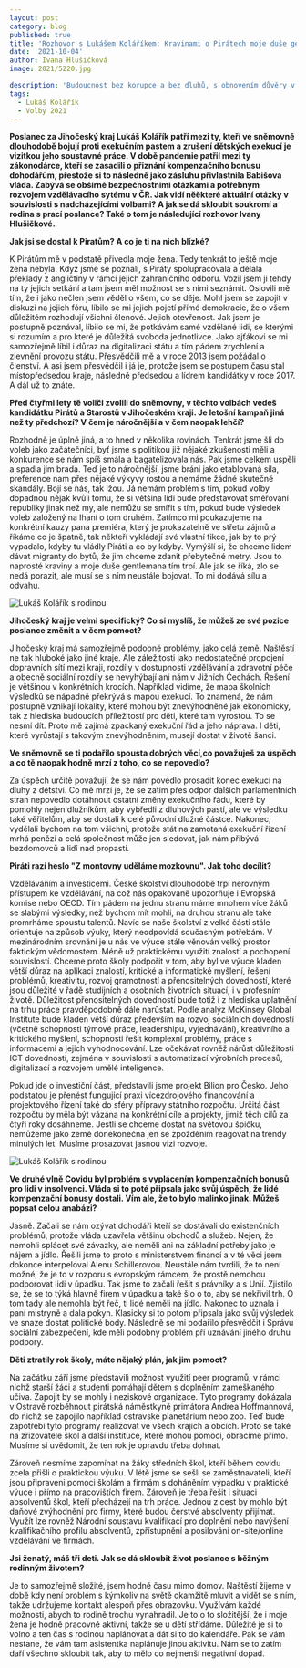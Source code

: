 ```yaml
---
layout: post
category: blog
published: true
title: 'Rozhovor s Lukášem Koláříkem: Kravinami o Pirátech moje duše gentlemana trpí'
date: '2021-10-04'
author: Ivana Hlušičková
image: 2021/5220.jpg

description: 'Budoucnost bez korupce a bez dluhů, s obnovením důvěry v právní stát, prosperity a ekonomické stability, s pestrou krajinou, moderním školstvím a dostupným bydlením a zdravotnictvím. Lidé v naší zemi, Jihočeský kraj nevyjímaje, si zkrátka zaslouží vyšší životní úroveň a kvalitní veřejné služby ve městech i na venkově.'
tags:
  - Lukáš Kolářík
  - Volby 2021
---
```

**Poslanec za Jihočeský kraj Lukáš Kolářík patří mezi ty, kteří ve sněmovně dlouhodobě bojují proti exekučním pastem a zrušení dětských exekucí je vizitkou jeho soustavné práce. V době pandemie patřil mezi ty zákonodárce, kteří se zasadili o přiznání kompenzačního bonusu dohodářům, přestože si to následně jako zásluhu přivlastnila Babišova vláda. Zabývá se obšírně bezpečnostními otázkami a potřebným rozvojem vzdělávacího sytému v ČR. Jak vidí něěkteré aktuální otázky v souvislosti s nadcházejícími volbami? A jak se dá skloubit soukromí a rodina s prací poslance? Také o tom je následující rozhovor Ivany Hlušičkové.**

**Jak jsi se dostal k Piratům? A co je ti na nich blízké?**

K Pirátům mě v podstatě přivedla moje žena. Tedy tenkrát to ještě moje žena nebyla. Když jsme se poznali, s Piráty spolupracovala a dělala překlady z angličtiny v rámci jejich zahraničního odboru. Vozil jsem ji tehdy na ty jejich setkání a tam jsem měl možnost se s nimi seznámit. Oslovili mě tím, že i jako nečlen jsem věděl o všem, co se děje. Mohl jsem se zapojit v diskuzi na jejich fóru, líbilo se mi jejich pojetí přímé demokracie, že o všem důležitém rozhodují všichni členové. Jejich otevřenost. Jak jsem je postupně poznával, líbilo se mi, že potkávám samé vzdělané lidi, se kterými si rozumím a pro které je důležitá svoboda jednotlivce. Jako ajťákovi se mi samozřejmě líbil i důraz na digitalizaci státu a tím pádem zrychlení a zlevnění provozu státu. Přesvědčili mě a v roce 2013 jsem požádal o členství. A asi jsem přesvědčil i já je, protože jsem se postupem času  stal místopředsedou kraje, následně předsedou a lídrem kandidátky v roce 2017. A dál už to znáte. 

**Před čtyřmi lety tě voliči zvolili do sněmovny, v těchto volbách vedeš kandidátku Pirátů a Starostů v Jihočeském kraji. Je letošní kampaň jiná než ty předchozí? V čem je náročnější a v čem naopak lehčí?** 

Rozhodně je úplně jiná, a to hned v několika rovinách. Tenkrát jsme šli do voleb jako začátečníci, byť jsme s politikou již nějaké zkušenosti měli a konkurence se nám spíš smála a bagatelizovala nás. Pak jsme celkem uspěli a spadla jim brada. Teď je to náročnější, jsme bráni jako etablovaná síla, preference nam přes nějaké výkyvy rostou a nemáme žádné skutečné skandály. Bojí se nás, tak lžou. Já nemám problém s tím, pokud volby dopadnou nějak kvůli tomu, že si většina lidí bude představovat směřování republiky jinak než my, ale nemůžu se smířit s tím, pokud bude výsledek voleb založený na lhaní o tom druhém. Zatímco mi poukazujeme na konkrétní kauzy pana premiéra, který je prokazatelně ve střetu zájmů a říkáme co je špatně, tak někteří vykládají své vlastní fikce, jak by to prý vypadalo, kdyby tu vládly Piráti a co by kdyby. Vymýšlí si, že chceme lidem dávat migranty do bytů, že jim chceme zdanit přebytečné metry. Jsou to naprosté kraviny a moje duše gentlemana tím trpí. Ale jak se říká, zlo se nedá porazit, ale musí se s ním neustále bojovat. To mi dodává sílu a odvahu.

![Lukáš Kolářík s rodinou](https://a.pirati.cz/jihocesky/img/2021/5222.jpg)

**Jihočeský kraj je velmi specifický? Co si myslíš, že můžeš ze své pozice poslance změnit a v čem pomoct?**

Jihočeský kraj má samozřejmě podobné problémy, jako celá země. Naštěstí ne tak hluboké jako jiné kraje. Ale záležitosti jako nedostatečné propojení dopravních sítí mezi kraji, rozdíly v dostupnosti vzdělávání a zdravotní péče a obecně sociální rozdíly se nevyhýbají ani nám v Jižních Čechách. Řešení je většinou v konkrétních krocích. Například vidíme, že mapa školních výsledků se nápadně překrývá s mapou exekucí. To znamená, že nám postupně vznikají lokality, které mohou být znevýhodněné jak ekonomicky, tak z hlediska budoucích příležitostí pro děti, které tam vyrostou. To se nesmí dít. Proto mě zajímá zpackaný exekuční řád a jeho náprava. I děti, které vyrůstají s takovým znevýhodněním, musejí dostat v životě šanci.

**Ve sněmovně se ti podařilo spousta dobrých věcí,co považuješ za úspěch a co tě naopak hodně mrzí z toho, co se nepovedlo?**

Za úspěch určitě považuji, že se nám povedlo prosadit konec exekucí na dluhy z dětství. Co mě mrzí je, že se zatím přes odpor dalších parlamentních stran nepovedlo dotáhnout ostatní změny exekučního řádu, které by pomohly nejen dlužníkům, aby vybředli z dluhových pastí, ale ve výsledku také věřitelům, aby se dostali k celé původní dlužné částce. Nakonec, vydělali bychom na tom všichni, protože stát na zamotaná exekuční řízení mrhá penězi a celá společnost může jen sledovat, jak nám přibývá bezdomovců a lidí nad propastí.

**Piráti razí heslo "Z montovny uděláme mozkovnu". Jak toho docílit?**

Vzděláváním a investicemi. České školství dlouhodobě trpí nerovným přístupem ke vzdělávání, na což nás opakovaně upozorňuje i Evropská komise nebo OECD. Tím pádem na jednu stranu máme mnohem více žáků se slabými výsledky, než bychom mít mohli, na druhou stranu ale také promrháme spoustu talentů. Navíc se naše školství z velké části stále orientuje na způsob výuky, který neodpovídá současným potřebám. V mezinárodním srovnání je u nás ve výuce stále věnován velký prostor faktickým vědomostem. Méně už praktickému využití znalostí a pochopení souvislostí. Chceme proto školy podpořit v tom, aby byl ve výuce kladen větší důraz na aplikaci znalostí, kritické a informatické myšlení, řešení problémů, kreativitu, rozvoj gramotností a přenositelných dovedností, které jsou důležité v řadě studijních a osobních životních situací, i v profesním životě. Důležitost přenositelných dovedností bude totiž i z hlediska uplatnění na trhu práce pravděpodobně dále narůstat. Podle analýz McKinsey Global Institute bude kladen větší důraz především na rozvoj sociálních dovedností (včetně schopnosti týmové práce, leadershipu, vyjednávání), kreativního a kritického myšlení, schopnosti řešit komplexní problémy, práce s informacemi a jejich vyhodnocování. Lze očekávat rovněž nárůst důležitosti ICT dovedností, zejména v souvislosti s automatizací výrobních procesů, digitalizací a rozvojem umělé inteligence.

Pokud jde o investiční část, představili jsme projekt Bilion pro Česko. Jeho podstatou je přenést fungující praxi vícezdrojového financování a projektového řízení také do sféry přípravy státního rozpočtu. Určitá část rozpočtu by měla být vázána na konkrétní cíle a projekty, jimiž těch cílů za čtyři roky dosáhneme. Jestli se chceme dostat na světovou špičku, nemůžeme jako země donekonečna jen se zpožděním reagovat na trendy minulých let. Musíme prosazovat jasnou vizi rozvoje.

![Lukáš Kolářík s rodinou](https://a.pirati.cz/jihocesky/img/2021/5221.jpg)

**Ve druhé vlně Covidu byl problém s vyplácením kompenzačních bonusů pro lidi v insolvenci. Vláda si to poté připsala jako svůj úspěch, že lidé kompenzační bonusy dostali. Vím ale, že to bylo malinko jinak. Můžeš popsat celou anabázi?**

Jasně. Začali se nám ozývat dohodáři kteří se dostávali do existenčních problémů, protože vláda uzavřela většinu obchodů a služeb. Nejen, že nemohli splácet své závazky, ale neměli ani na základní potřeby jako je nájem a jídlo. Řešili jsme to proto s ministerstvem financí a v té věci jsem dokonce interpeloval Alenu Schillerovou. Neustále nám tvrdili, že to není možné, že je to v rozporu s evropským rámcem, že prostě nemohou podporovat lidi v úpadku. Tak jsme to začali řešit s právníky a s Unií. Zjistilo se, že se to týká hlavně firem v úpadku a také šlo o to, aby se nekřivil trh. O tom tady ale nemohla být řeč, ti lidé neměli na jídlo. Nakonec to uznala i paní mistryně a dala pokyn. Klasicky si to potom připsala jako svůj výsledek ve snaze dostat politické body. Následně se mi podařilo přesvědčit i Správu sociální zabezpečení, kde měli podobný problém při uznávání jiného druhu podpory.

**Děti ztratily rok školy, máte nějaký plán, jak jim pomoct?**

Na začátku září jsme představili možnost využití peer programů, v rámci nichž starší žáci a studenti pomáhají dětem s doplněním zameškaného učiva. Zapojit by se mohly i neziskové organizace. Tyto programy dokázala v Ostravě rozběhnout pirátská náměstkyně primátora Andrea Hoffmannová, do nichž se zapojilo například ostravské planetárium nebo zoo. Teď bude zapotřebí tyto programy realizovat ve všech krajích a obcích. Proto se také na zřizovatele škol a další instituce, které mohou pomoci, obracíme přímo. Musíme si uvědomit, že ten rok je opravdu třeba dohnat.

Zároveň nesmíme zapomínat na žáky středních škol, kteří během covidu zcela přišli o praktickou výuku. V létě jsme se sešli se zaměstnavateli, kteří jsou připraveni pomoci školám a firmám s doháněním výpadku v praktické výuce i přímo na pracovištích firem. Zároveň je třeba řešit i situaci absolventů škol, kteří přecházejí na trh práce. Jednou z cest by mohlo být daňové zvýhodnění pro firmy, které budou čerstvé absolventy přijímat. Využít lze rovněž Národní soustavu kvalifikací pro doplnění nebo navýšení kvalifikačního profilu absolventů, zpřístupnění a posilování on-site/online vzdělávání ve firmách.

**Jsi ženatý, máš tři deti. Jak se dá skloubit život poslance s běžným rodinným životem?**

Je to samozřejmě složité, jsem hodně času mimo domov. Naštěstí žijeme v době kdy není problém s kýmkoliv na světě okamžitě mluvit a vidět se s ním, takže udržujeme kontakt alespoň přes obrazovku. Využívám každé možnosti, abych to rodině trochu vynahradil. Je to o to složitější, že i moje žena je hodně pracovně aktivní, takže se u dětí střídáme. Důležité je si to volno a ten čas s rodinou naplánovat a dát si to do kalendáře. Pak se vám nestane, že vám tam asistentka naplánuje jinou aktivitu. Nám se to zatím daří všechno skloubit tak, aby to mělo co nejmenší negativní dopad.